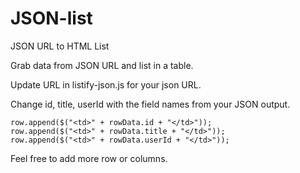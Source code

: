 # JSON-list
JSON URL to HTML List

Grab data from JSON URL and list in a table.

Update URL in listify-json.js for your json URL.

Change id, title, userId with the field names from your JSON output. 

 	row.append($("<td>" + rowData.id + "</td>"));
    row.append($("<td>" + rowData.title + "</td>"));
	row.append($("<td>" + rowData.userId + "</td>")); 

Feel free to add more row or columns.

